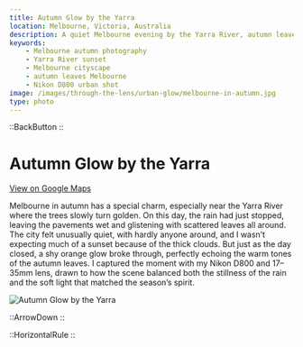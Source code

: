 ```yaml
---
title: Autumn Glow by the Yarra
location: Melbourne, Victoria, Australia
description: A quiet Melbourne evening by the Yarra River, autumn leaves, and a shy sunset glow after rain captured in a warm, moody cityscape.
keywords:
    - Melbourne autumn photography
    - Yarra River sunset
    - Melbourne cityscape
    - autumn leaves Melbourne
    - Nikon D800 urban shot
image: /images/through-the-lens/urban-glow/melbourne-in-autumn.jpg
type: photo
---
```


::BackButton
::

# Autumn Glow by the Yarra

<a href="https://maps.app.goo.gl/gDBBh3dG5FzAh2Z66" target="_blank" rel="noopener noreferrer">View on Google Maps</a>

Melbourne in autumn has a special charm, especially near the Yarra River where the trees slowly turn golden. On this day, the rain had just stopped, leaving the pavements wet and glistening with scattered leaves all around. The city felt unusually quiet, with hardly anyone around, and I wasn’t expecting much of a sunset because of the thick clouds. But just as the day closed, a shy orange glow broke through, perfectly echoing the warm tones of the autumn leaves. I captured the moment with my Nikon D800 and 17–35mm lens, drawn to how the scene balanced both the stillness of the rain and the soft light that matched the season’s spirit.

![Autumn Glow by the Yarra](/images/through-the-lens/urban-glow/melbourne-in-autumn.jpg)

<div class="mb-8"></div>

::ArrowDown
::

<div class="mb-8"></div>

::HorizontalRule
::

